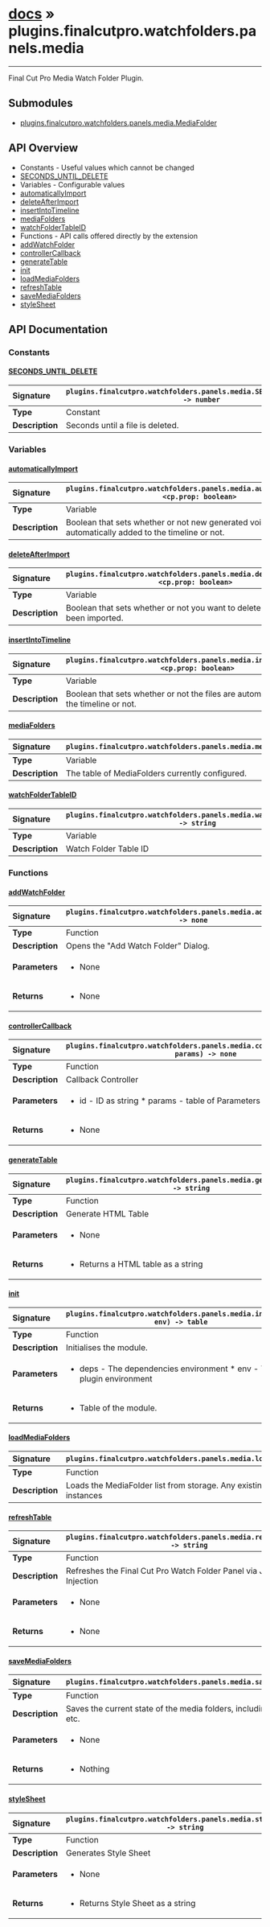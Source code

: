 # [docs](index.md) » plugins.finalcutpro.watchfolders.panels.media
---

Final Cut Pro Media Watch Folder Plugin.

## Submodules
 * [plugins.finalcutpro.watchfolders.panels.media.MediaFolder](plugins.finalcutpro.watchfolders.panels.media.MediaFolder.md)

## API Overview
* Constants - Useful values which cannot be changed
 * [SECONDS_UNTIL_DELETE](#seconds_until_delete)
* Variables - Configurable values
 * [automaticallyImport](#automaticallyimport)
 * [deleteAfterImport](#deleteafterimport)
 * [insertIntoTimeline](#insertintotimeline)
 * [mediaFolders](#mediafolders)
 * [watchFolderTableID](#watchfoldertableid)
* Functions - API calls offered directly by the extension
 * [addWatchFolder](#addwatchfolder)
 * [controllerCallback](#controllercallback)
 * [generateTable](#generatetable)
 * [init](#init)
 * [loadMediaFolders](#loadmediafolders)
 * [refreshTable](#refreshtable)
 * [saveMediaFolders](#savemediafolders)
 * [styleSheet](#stylesheet)

## API Documentation

### Constants

#### [SECONDS_UNTIL_DELETE](#seconds_until_delete)
| <span style="float: left;">**Signature**</span> | <span style="float: left;">`plugins.finalcutpro.watchfolders.panels.media.SECONDS_UNTIL_DELETE -> number` </span>                                                          |
| -----------------------------------------------------|---------------------------------------------------------------------------------------------------------|
| **Type**                                             | Constant |
| **Description**                                      | Seconds until a file is deleted. |

### Variables

#### [automaticallyImport](#automaticallyimport)
| <span style="float: left;">**Signature**</span> | <span style="float: left;">`plugins.finalcutpro.watchfolders.panels.media.automaticallyImport <cp.prop: boolean>` </span>                                                          |
| -----------------------------------------------------|---------------------------------------------------------------------------------------------------------|
| **Type**                                             | Variable |
| **Description**                                      | Boolean that sets whether or not new generated voice file are automatically added to the timeline or not. |

#### [deleteAfterImport](#deleteafterimport)
| <span style="float: left;">**Signature**</span> | <span style="float: left;">`plugins.finalcutpro.watchfolders.panels.media.deleteAfterImport <cp.prop: boolean>` </span>                                                          |
| -----------------------------------------------------|---------------------------------------------------------------------------------------------------------|
| **Type**                                             | Variable |
| **Description**                                      | Boolean that sets whether or not you want to delete file after they've been imported. |

#### [insertIntoTimeline](#insertintotimeline)
| <span style="float: left;">**Signature**</span> | <span style="float: left;">`plugins.finalcutpro.watchfolders.panels.media.insertIntoTimeline <cp.prop: boolean>` </span>                                                          |
| -----------------------------------------------------|---------------------------------------------------------------------------------------------------------|
| **Type**                                             | Variable |
| **Description**                                      | Boolean that sets whether or not the files are automatically added to the timeline or not. |

#### [mediaFolders](#mediafolders)
| <span style="float: left;">**Signature**</span> | <span style="float: left;">`plugins.finalcutpro.watchfolders.panels.media.mediaFolders` </span>                                                          |
| -----------------------------------------------------|---------------------------------------------------------------------------------------------------------|
| **Type**                                             | Variable |
| **Description**                                      | The table of MediaFolders currently configured. |

#### [watchFolderTableID](#watchfoldertableid)
| <span style="float: left;">**Signature**</span> | <span style="float: left;">`plugins.finalcutpro.watchfolders.panels.media.watchFolderTableID -> string` </span>                                                          |
| -----------------------------------------------------|---------------------------------------------------------------------------------------------------------|
| **Type**                                             | Variable |
| **Description**                                      | Watch Folder Table ID |

### Functions

#### [addWatchFolder](#addwatchfolder)
| <span style="float: left;">**Signature**</span> | <span style="float: left;">`plugins.finalcutpro.watchfolders.panels.media.addWatchFolder() -> none` </span>                                                          |
| -----------------------------------------------------|---------------------------------------------------------------------------------------------------------|
| **Type**                                             | Function |
| **Description**                                      | Opens the "Add Watch Folder" Dialog. |
| **Parameters**                                       | <ul><li>None</li></ul> |
| **Returns**                                          | <ul><li>None</li></ul> |

#### [controllerCallback](#controllercallback)
| <span style="float: left;">**Signature**</span> | <span style="float: left;">`plugins.finalcutpro.watchfolders.panels.media.controllerCallback(id, params) -> none` </span>                                                          |
| -----------------------------------------------------|---------------------------------------------------------------------------------------------------------|
| **Type**                                             | Function |
| **Description**                                      | Callback Controller |
| **Parameters**                                       | <ul><li>id - ID as string * params - table of Parameters</li></ul> |
| **Returns**                                          | <ul><li>None</li></ul> |

#### [generateTable](#generatetable)
| <span style="float: left;">**Signature**</span> | <span style="float: left;">`plugins.finalcutpro.watchfolders.panels.media.generateTable() -> string` </span>                                                          |
| -----------------------------------------------------|---------------------------------------------------------------------------------------------------------|
| **Type**                                             | Function |
| **Description**                                      | Generate HTML Table |
| **Parameters**                                       | <ul><li>None</li></ul> |
| **Returns**                                          | <ul><li>Returns a HTML table as a string</li></ul> |

#### [init](#init)
| <span style="float: left;">**Signature**</span> | <span style="float: left;">`plugins.finalcutpro.watchfolders.panels.media.init(deps, env) -> table` </span>                                                          |
| -----------------------------------------------------|---------------------------------------------------------------------------------------------------------|
| **Type**                                             | Function |
| **Description**                                      | Initialises the module. |
| **Parameters**                                       | <ul><li>deps - The dependencies environment * env - The plugin environment</li></ul> |
| **Returns**                                          | <ul><li>Table of the module.</li></ul> |

#### [loadMediaFolders](#loadmediafolders)
| <span style="float: left;">**Signature**</span> | <span style="float: left;">`plugins.finalcutpro.watchfolders.panels.media.loadMediaFolders()` </span>                                                          |
| -----------------------------------------------------|---------------------------------------------------------------------------------------------------------|
| **Type**                                             | Function |
| **Description**                                      | Loads the MediaFolder list from storage. Any existing MediaFolder instances |

#### [refreshTable](#refreshtable)
| <span style="float: left;">**Signature**</span> | <span style="float: left;">`plugins.finalcutpro.watchfolders.panels.media.refreshTable() -> string` </span>                                                          |
| -----------------------------------------------------|---------------------------------------------------------------------------------------------------------|
| **Type**                                             | Function |
| **Description**                                      | Refreshes the Final Cut Pro Watch Folder Panel via JavaScript Injection |
| **Parameters**                                       | <ul><li>None</li></ul> |
| **Returns**                                          | <ul><li>None</li></ul> |

#### [saveMediaFolders](#savemediafolders)
| <span style="float: left;">**Signature**</span> | <span style="float: left;">`plugins.finalcutpro.watchfolders.panels.media.saveMediaFolders()` </span>                                                          |
| -----------------------------------------------------|---------------------------------------------------------------------------------------------------------|
| **Type**                                             | Function |
| **Description**                                      | Saves the current state of the media folders, including notifications, etc. |
| **Parameters**                                       | <ul><li>None</li></ul> |
| **Returns**                                          | <ul><li>Nothing</li></ul> |

#### [styleSheet](#stylesheet)
| <span style="float: left;">**Signature**</span> | <span style="float: left;">`plugins.finalcutpro.watchfolders.panels.media.styleSheet() -> string` </span>                                                          |
| -----------------------------------------------------|---------------------------------------------------------------------------------------------------------|
| **Type**                                             | Function |
| **Description**                                      | Generates Style Sheet |
| **Parameters**                                       | <ul><li>None</li></ul> |
| **Returns**                                          | <ul><li>Returns Style Sheet as a string</li></ul> |


